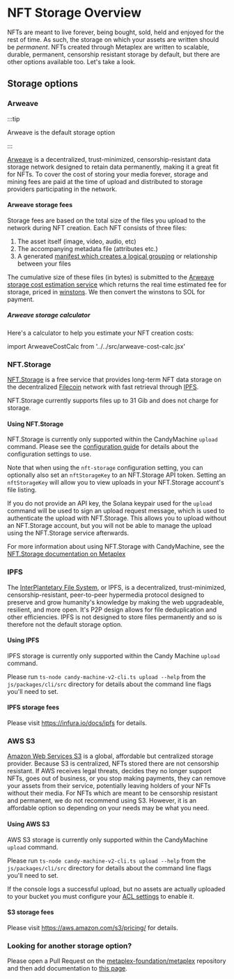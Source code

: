 # NFT Storage Overview

NFTs are meant to live forever, being bought, sold, held and enjoyed for the
rest of time. As such, the storage on which your assets are written should be
_permanent_.  NFTs created through Metaplex are written to scalable, durable,
permanent, censorship resistant storage by default, but there are other options
available too. Let's take a look.

## Storage options

### Arweave

:::tip

Arweave is the default storage option

:::

[Arweave][] is a decentralized, trust-minimized, censorship-resistant data
storage network designed to retain data permanently, making it a great fit for
NFTs.  To cover the cost of storing your media forever, storage and mining fees
are paid at the time of upload and distributed to storage providers
participating in the network.

#### Arweave storage fees

Storage fees are based on the total size of the files you upload to the network during NFT creation. Each NFT consists of three files:

1. The asset itself (image, video, audio, etc)
1. The accompanying metadata file (attributes etc.)
1. A generated [manifest which creates a logical grouping][arweave path manifest] or relationship between your files

The cumulative size of these files (in bytes) is submitted to the [Arweave
storage cost estimation service][arweave price service] which returns the real
time estimated fee for storage, priced in [winstons][]. We then convert the
winstons to SOL for payment.

##### Arweave storage calculator

Here's a calculator to help you estimate your NFT creation costs:

import ArweaveCostCalc from '../../src/arweave-cost-calc.jsx'

<ArweaveCostCalc />

### NFT.Storage

[NFT.Storage](https://nft.storage) is a free service that provides long-term NFT data storage on the decentralized [Filecoin](https://filecoin.io) network with fast retrieval through [IPFS][IPFS].

NFT.Storage currently supports files up to 31 Gib and does not charge for storage.

#### Using NFT.Storage

NFT.Storage is currently only supported within the CandyMachine `upload` command. Please see the [configuration guide][cmv2 config guide] for details about the configuration settings to use.

Note that when using the `nft-storage` configuration setting, you can optionally also set an `nftStorageKey` to an NFT.Storage API token. Setting an `nftStorageKey` will allow you to view uploads in your NFT.Storage account's file listing. 

If you do not provide an API key, the Solana keypair used for the `upload` command will be used to sign an upload request message, which is used to authenticate the upload with NFT.Storage. This allows you to upload without an NFT.Storage account, but you will not be able to manage the upload using the NFT.Storage service afterwards.

For more information about using NFT.Storage with CandyMachine, see the [NFT.Storage documentation on Metaplex][nft.storage metaplex doc]

### IPFS

The [InterPlantetary File System][IPFS], or IPFS, is a decentralized,
trust-minimized, censorship-resistant, peer-to-peer hypermedia protocol designed
to preserve and grow humanity's knowledge by making the web upgradeable,
resilient, and more open. It's P2P design allows for file deduplication and
other efficiencies. IPFS is not designed to store files permanently and so is
therefore not the default storage option.

#### Using IPFS

IPFS storage is currently only supported within the Candy Machine `upload` command.

Please run `ts-node candy-machine-v2-cli.ts upload --help` from the `js/packages/cli/src` directory for details about the command line flags you'll need to set.

#### IPFS storage fees

Please visit https://infura.io/docs/ipfs for details.

### AWS S3

[Amazon Web Services S3][S3] is a global, affordable but centralized storage
provider. Because S3 is centralized, NFTs stored there are not censorship
resistant. If AWS receives legal threats, decides they no longer support NFTs,
goes out of business, or you stop making payments, they can remove your assets
from their service, potentially leaving holders of your NFTs without their
media. For NFTs which are meant to be censorship resistant and permanent, we do
not recommend using S3. However, it is an affordable option so depending on your
needs may be what you need.

#### Using AWS S3

AWS S3 storage is currently only supported within the CandyMachine `upload` command.

Please run `ts-node candy-machine-v2-cli.ts upload --help` from the `js/packages/cli/src` directory for details about the command line flags you'll need to set.

If the console logs a successful upload, but no assets are actually uploaded to your bucket you must configure your [ACL settings](https://docs.aws.amazon.com/AmazonS3/latest/userguide/managing-acls.html) to enable it. 

#### S3 storage fees

Please visit https://aws.amazon.com/s3/pricing/ for details.

### Looking for another storage option?

Please open a Pull Request on the [metaplex-foundation/metaplex][repo] repository
and then add documentation to [this
page](https://github.com/metaplex-foundation/docs/blob/main/docs/overviews/storage_overview.md).


[Arweave]: https://arweave.org
[arweave price service]: https://node1.bundlr.network/price/0
[repo]: https://github.com/metaplex-foundation/metaplex
[IPFS]: https://ipfs.io/
[winstons]: https://docs.arweave.org/developers/server/http-api#ar-and-winston
[S3]: https://aws.amazon.com/s3/
[arweave path manifest]: https://github.com/ArweaveTeam/arweave/wiki/Path-Manifests
[cmv2 config guide]: ../candy-machine-v2/02-configuration.md
[nft.storage metaplex doc]: https://nft.storage/docs/how-to/mint-solana
